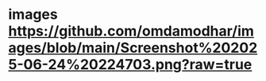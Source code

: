 # images  https://github.com/omdamodhar/images/blob/main/Screenshot%202025-06-24%20224703.png?raw=true
